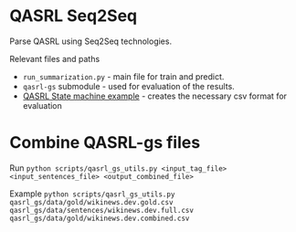 # QASRL Seq2Seq
Parse QASRL using Seq2Seq technologies.

Relevant files and paths
* `run_summarization.py` - main file for train and predict.
* `qasrl-gs` submodule - used for evaluation of the results.
* [QASRL State machine example](https://github.com/eranhirs/qasrl_state_machine_example) - creates the necessary csv format for evaluation

# Combine QASRL-gs files
Run `python scripts/qasrl_gs_utils.py <input_tag_file> <input_sentences_file> <output_combined_file>`

Example `python scripts/qasrl_gs_utils.py qasrl_gs/data/gold/wikinews.dev.gold.csv qasrl_gs/data/sentences/wikinews.dev.full.csv qasrl_gs/data/gold/wikinews.dev.combined.csv`